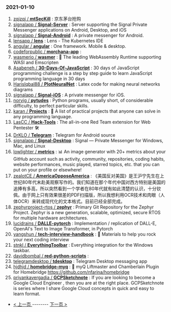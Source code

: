 ### 2021-01-10 
1. [
        zqjzqj /
**mtSecKill**](https://github.com/zqjzqj/mtSecKill) : 京东茅台抢购
1. [
        signalapp /
**Signal-Server**](https://github.com/signalapp/Signal-Server) : Server supporting the Signal Private Messenger applications on Android, Desktop, and iOS
1. [
        signalapp /
**Signal-Android**](https://github.com/signalapp/Signal-Android) : A private messenger for Android.
1. [
        lensapp /
**lens**](https://github.com/lensapp/lens) : Lens - The Kubernetes IDE
1. [
        angular /
**angular**](https://github.com/angular/angular) : One framework. Mobile & desktop.
1. [
        codeforpublic /
**morchana-app**](https://github.com/codeforpublic/morchana-app) : 
1. [
        wasmerio /
**wasmer**](https://github.com/wasmerio/wasmer) : 🚀 The leading WebAssembly Runtime supporting WASI and Emscripten
1. [
        Asabeneh /
**30-Days-Of-JavaScript**](https://github.com/Asabeneh/30-Days-Of-JavaScript) : 30 days of JavaScript programming challenge is a step by step guide to learn JavaScript programming language in 30 days
1. [
        HarisIqbal88 /
**PlotNeuralNet**](https://github.com/HarisIqbal88/PlotNeuralNet) : Latex code for making neural networks diagrams
1. [
        signalapp /
**Signal-iOS**](https://github.com/signalapp/Signal-iOS) : A private messenger for iOS.
1. [
        norvig /
**pytudes**](https://github.com/norvig/pytudes) : Python programs, usually short, of considerable difficulty, to perfect particular skills.
1. [
        karan /
**Projects**](https://github.com/karan/Projects) : 📃 A list of practical projects that anyone can solve in any programming language.
1. [
        LasCC /
**Hack-Tools**](https://github.com/LasCC/Hack-Tools) : The all-in-one Red Team extension for Web Pentester 🛠
1. [
        DrKLO /
**Telegram**](https://github.com/DrKLO/Telegram) : Telegram for Android source
1. [
        signalapp /
**Signal-Desktop**](https://github.com/signalapp/Signal-Desktop) : Signal — Private Messenger for Windows, Mac, and Linux
1. [
        lowlighter /
**metrics**](https://github.com/lowlighter/metrics) : 📊 An image generator with 20+ metrics about your GitHub account such as activity, community, repositories, coding habits, website performances, music played, starred topics, etc. that you can put on your profile or elsewhere!
1. [
        zealotCE /
**AmericaOpposeAmerica**](https://github.com/zealotCE/AmericaOpposeAmerica) : 《美国反对美国》是王沪宁先生在上世纪80年代末赴美观察写作的。我们知道在那个年代中国对西方特别是美国的追捧有多高，所以突然看到一个学者在80年代就有如此清楚的认识，十分钦佩。由于网上只有效果很差的PDF扫描版，所以我想利用OCR技术和肉眼（人体OCR）来转成现代化的文本格式。目前已经全部完成。
1. [
        zephyrproject-rtos /
**zephyr**](https://github.com/zephyrproject-rtos/zephyr) : Primary Git Repository for the Zephyr Project. Zephyr is a new generation, scalable, optimized, secure RTOS for multiple hardware architectures.
1. [
        lucidrains /
**DALLE-pytorch**](https://github.com/lucidrains/DALLE-pytorch) : Implementation / replication of DALL-E, OpenAI's Text to Image Transformer, in Pytorch
1. [
        yangshun /
**tech-interview-handbook**](https://github.com/yangshun/tech-interview-handbook) : 💯 Materials to help you rock your next coding interview
1. [
        stnkl /
**EverythingToolbar**](https://github.com/stnkl/EverythingToolbar) : Everything integration for the Windows taskbar.
1. [
        davidbombal /
**red-python-scripts**](https://github.com/davidbombal/red-python-scripts) : 
1. [
        telegramdesktop /
**tdesktop**](https://github.com/telegramdesktop/tdesktop) : Telegram Desktop messaging app
1. [
        hjdhjd /
**homebridge-myq**](https://github.com/hjdhjd/homebridge-myq) : 🚗 myQ Liftmaster and Chamberlain Plugin for Homebridge https://github.com/nfarina/homebridge
1. [
        priyankavergadia /
**GCPSketchnote**](https://github.com/priyankavergadia/GCPSketchnote) : If you are looking to become a Google Cloud Engineer , then you are at the right place. GCPSketchnote is series where I share Google Cloud concepts in quick and easy to learn format. 

- [ < 上一页 ](https://github.com/able8/github-trending-daily-record/blob/master/2021-01-09.md) -------- [ 下一页 > ](https://github.com/able8/github-trending-daily-record/blob/master/2021-01-11.md)